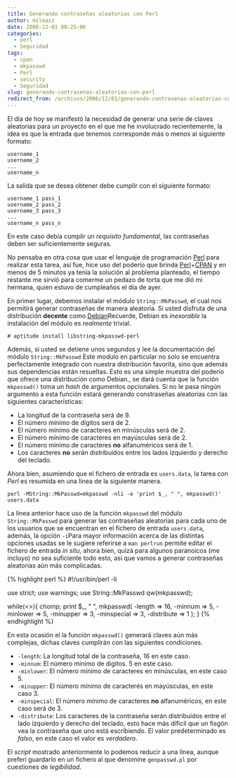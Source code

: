 ```yaml
---
title: Generando contraseñas aleatorias con Perl
author: milmazz
date: 2006-12-01 00:25:06
categories:
  - perl
  - Seguridad
tags:
  - cpan
  - mkpasswd
  - Perl
  - security
  - Seguridad
slug: generando-contrasenas-aleatorias-con-perl
redirect_from: /archivos/2006/12/01/generando-contrasenas-aleatorias-con-perl/
---
```


El día de hoy se manifestó la necesidad de generar una serie de claves aleatorias para un proyecto en el que me he involucrado recientemente, la idea es que la entrada que tenemos corresponde más o menos al siguiente formato:

    username_1
    username_2
    ...
    username_n

La salida que se desea obtener debe cumplir con el siguiente formato:

    username_1 pass_1
    username_2 pass_2
    username_3 pass_3
    ...
    username_n pass_n

En este caso debía cumplir un _requisito fundamental_, las contraseñas deben ser suficientemente seguras.

No pensaba en otra cosa que usar el lenguaje de programación [Perl](http://www.perl.com) para realizar esta tarea, así fue, hice uso del poderío que brinda [Perl](http://www.perl.com)+[CPAN](http://www.cpan.org/) y en menos de 5 minutos ya tenía la solución al problema planteado, el tiempo restante me sirvió para comerme un pedazo de torta que me dió mi hermana, quien estuvo de cumpleaños el día de ayer.

En primer lugar, debemos instalar el módulo `String::MkPasswd`, el cual nos permitirá generar contraseñas de manera aleatoria. Si usted disfruta de una distribución **decente** como [Debian](http://www.debian.org)Recuerde, Debian es _inexorable_ la instalación del módulo es _realmente_ trivial.

    # aptitude install libstring-mkpasswd-perl

Además, si usted se detiene unos segundos y lee la documentación del módulo `String::MkPasswd` Este modulo en particular no solo se encuentra perfectamente integrado con nuestra distribución favorita, sino que además sus dependencias están resueltas. Esto es una simple muestra del poderío que ofrece una distribución como Debian., se dará cuenta que la función `mkpasswd()` toma un _hash_ de argumentos opcionales. Si no le pasa ningún argumento a esta función estará generando constraseñas aleatorias con las siguientes características:

  * La longitud de la contraseña será de 9.
  * El número mínimo de dígitos será de 2.
  * El número mínimo de caracteres en minúsculas será de 2.
  * El número mínimo de caracteres en mayúsculas será de 2.
  * El número mínimo de caracteres **no** alfanuméricos será de 1.
  * Los caracteres **no** serán distribuidos entre los lados izquierdo y derecho del teclado.

Ahora bien, asumiendo que el fichero de entrada es `users.data`, la tarea con _Perl_ es resumida en una línea de la siguiente manera.

    perl -MString::MkPasswd=mkpasswd -nli -e 'print $_, " ", mkpasswd()' users.data

La línea anterior hace uso de la función `mkpasswd` del módulo `String::MkPasswd` para generar las contraseñas aleatorias para cada uno de los usuarios que se encuentran en el fichero de entrada `users.data`, además, la opción `-i`Para mayor información acerca de las distintas opciones usadas se le sugiere referirse a `man perlrun` permite editar el fichero de entrada _in situ_, ahora bien, quizá para algunos paranoicos (me incluyo) no sea suficiente todo esto, así que vamos a generar contraseñas aleatorias aún más complicadas.

{% highlight perl %}
#!/usr/bin/perl -li

use strict;
use warnings;
use String::MkPasswd qw(mkpasswd);

while(<>){
    chomp;
    print $_, " ", mkpasswd(
	    -length => 16,
	    -minnum => 5,
	    -minlower => 5,
	    -minupper => 3,
	    -minspecial => 3,
	    -distribute => 1
    );
}
{% endhighlight %}

En esta ocasión el la función `mkpasswd()` generará claves aún más complejas, dichas claves cumplirán con las siguientes condiciones.

 * `-length`: La longitud total de la contraseña, 16 en este caso.
 * `-minnum`: El número mínimo de digitos. 5 en este caso.
 * `-minlower`: El número mínimo de caracteres en minúsculas, en este caso 5.
 * `-minupper`: El número mínimo de caracterés en mayúsculas, en este caso 3.
 * `-minspecial`: El número mínimo de caracteres **no** alfanuméricos, en este caso será de 3.
 * `-distribute`: Los caracteres de la contraseña serán distribuidos entre el lado izquierdo y derecho del teclado, esto hace más díficil que un fisgón vea la contraseña que uno está escribiendo. El valor predeterminado es _falso_, en este caso el valor es _verdadero_.

El _script_ mostrado anteriormente lo podemos reducir a una línea, aunque preferí guardarlo en un fichero al que denomine `genpasswd.pl` por cuestiones de _legibilidad_.

